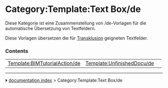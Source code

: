 # Category:Template:Text Box/de
Diese Kategorie ist eine Zusammenstellung von /de-Vorlagen für die automatische Übersetzung von Textfeldern.

Diese Vorlagen übersetzen die für [Transklusion](https://de.wikipedia.org/wiki/Transklusion) geigneten Textfelder.

### Contents

|     |     |     |
| --- | --- | --- |
| [Template:BIMTutorialAction/de](Template_BIMTutorialAction/de.md) | [Template:UnfinishedDocu/de](Template_UnfinishedDocu/de.md) |



---
⏵ [documentation index](../README.md) > Category:Template:Text Box/de
